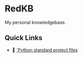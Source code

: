 # RedKB

My personal knowledgebase.

## Quick Links

- 🐍 [`Python standard project files](/programming/standard-project-files/python/)
